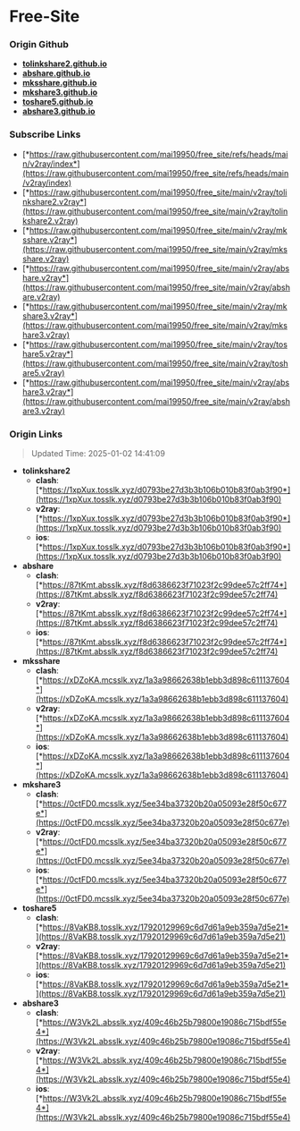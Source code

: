 # Free-Site

### Origin Github

- [**tolinkshare2.github.io**](https://github.com/tolinkshare2/tolinkshare2.github.io)
- [**abshare.github.io**](https://github.com/abshare/abshare.github.io)
- [**mksshare.github.io**](https://github.com/mksshare/mksshare.github.io)
- [**mkshare3.github.io**](https://github.com/mkshare3/mkshare3.github.io)
- [**toshare5.github.io**](https://github.com/toshare5/toshare5.github.io)
- [**abshare3.github.io**](https://github.com/abshare3/abshare3.github.io)

### Subscribe Links

- [*https://raw.githubusercontent.com/mai19950/free_site/refs/heads/main/v2ray/index*](https://raw.githubusercontent.com/mai19950/free_site/refs/heads/main/v2ray/index)
- [*https://raw.githubusercontent.com/mai19950/free_site/main/v2ray/tolinkshare2.v2ray*](https://raw.githubusercontent.com/mai19950/free_site/main/v2ray/tolinkshare2.v2ray)
- [*https://raw.githubusercontent.com/mai19950/free_site/main/v2ray/mksshare.v2ray*](https://raw.githubusercontent.com/mai19950/free_site/main/v2ray/mksshare.v2ray)
- [*https://raw.githubusercontent.com/mai19950/free_site/main/v2ray/abshare.v2ray*](https://raw.githubusercontent.com/mai19950/free_site/main/v2ray/abshare.v2ray)
- [*https://raw.githubusercontent.com/mai19950/free_site/main/v2ray/mkshare3.v2ray*](https://raw.githubusercontent.com/mai19950/free_site/main/v2ray/mkshare3.v2ray)
- [*https://raw.githubusercontent.com/mai19950/free_site/main/v2ray/toshare5.v2ray*](https://raw.githubusercontent.com/mai19950/free_site/main/v2ray/toshare5.v2ray)
- [*https://raw.githubusercontent.com/mai19950/free_site/main/v2ray/abshare3.v2ray*](https://raw.githubusercontent.com/mai19950/free_site/main/v2ray/abshare3.v2ray)

### Origin Links

> Updated Time: 2025-01-02 14:41:09

- **tolinkshare2**
  - **clash**: [*https://1xpXux.tosslk.xyz/d0793be27d3b3b106b010b83f0ab3f90*](https://1xpXux.tosslk.xyz/d0793be27d3b3b106b010b83f0ab3f90)
  - **v2ray**: [*https://1xpXux.tosslk.xyz/d0793be27d3b3b106b010b83f0ab3f90*](https://1xpXux.tosslk.xyz/d0793be27d3b3b106b010b83f0ab3f90)
  - **ios**: [*https://1xpXux.tosslk.xyz/d0793be27d3b3b106b010b83f0ab3f90*](https://1xpXux.tosslk.xyz/d0793be27d3b3b106b010b83f0ab3f90)
- **abshare**
  - **clash**: [*https://87tKmt.absslk.xyz/f8d6386623f71023f2c99dee57c2ff74*](https://87tKmt.absslk.xyz/f8d6386623f71023f2c99dee57c2ff74)
  - **v2ray**: [*https://87tKmt.absslk.xyz/f8d6386623f71023f2c99dee57c2ff74*](https://87tKmt.absslk.xyz/f8d6386623f71023f2c99dee57c2ff74)
  - **ios**: [*https://87tKmt.absslk.xyz/f8d6386623f71023f2c99dee57c2ff74*](https://87tKmt.absslk.xyz/f8d6386623f71023f2c99dee57c2ff74)
- **mksshare**
  - **clash**: [*https://xDZoKA.mcsslk.xyz/1a3a98662638b1ebb3d898c611137604*](https://xDZoKA.mcsslk.xyz/1a3a98662638b1ebb3d898c611137604)
  - **v2ray**: [*https://xDZoKA.mcsslk.xyz/1a3a98662638b1ebb3d898c611137604*](https://xDZoKA.mcsslk.xyz/1a3a98662638b1ebb3d898c611137604)
  - **ios**: [*https://xDZoKA.mcsslk.xyz/1a3a98662638b1ebb3d898c611137604*](https://xDZoKA.mcsslk.xyz/1a3a98662638b1ebb3d898c611137604)
- **mkshare3**
  - **clash**: [*https://0ctFD0.mcsslk.xyz/5ee34ba37320b20a05093e28f50c677e*](https://0ctFD0.mcsslk.xyz/5ee34ba37320b20a05093e28f50c677e)
  - **v2ray**: [*https://0ctFD0.mcsslk.xyz/5ee34ba37320b20a05093e28f50c677e*](https://0ctFD0.mcsslk.xyz/5ee34ba37320b20a05093e28f50c677e)
  - **ios**: [*https://0ctFD0.mcsslk.xyz/5ee34ba37320b20a05093e28f50c677e*](https://0ctFD0.mcsslk.xyz/5ee34ba37320b20a05093e28f50c677e)
- **toshare5**
  - **clash**: [*https://8VaKB8.tosslk.xyz/17920129969c6d7d61a9eb359a7d5e21*](https://8VaKB8.tosslk.xyz/17920129969c6d7d61a9eb359a7d5e21)
  - **v2ray**: [*https://8VaKB8.tosslk.xyz/17920129969c6d7d61a9eb359a7d5e21*](https://8VaKB8.tosslk.xyz/17920129969c6d7d61a9eb359a7d5e21)
  - **ios**: [*https://8VaKB8.tosslk.xyz/17920129969c6d7d61a9eb359a7d5e21*](https://8VaKB8.tosslk.xyz/17920129969c6d7d61a9eb359a7d5e21)
- **abshare3**
  - **clash**: [*https://W3Vk2L.absslk.xyz/409c46b25b79800e19086c715bdf55e4*](https://W3Vk2L.absslk.xyz/409c46b25b79800e19086c715bdf55e4)
  - **v2ray**: [*https://W3Vk2L.absslk.xyz/409c46b25b79800e19086c715bdf55e4*](https://W3Vk2L.absslk.xyz/409c46b25b79800e19086c715bdf55e4)
  - **ios**: [*https://W3Vk2L.absslk.xyz/409c46b25b79800e19086c715bdf55e4*](https://W3Vk2L.absslk.xyz/409c46b25b79800e19086c715bdf55e4)

